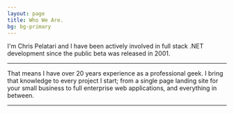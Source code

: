 ```yaml
---
layout: page
title: Who We Are.
bg: bg-primary
---
```


<p class="lead"> 
I'm Chris Pelatari and I have been actively involved in full stack .NET development since the public beta was released in 2001.
</p>
<hr/>

That means I have over 20 years experience as a professional geek. I bring that knowledge to every project I start; from a single page landing site for your small business to full enterprise web applications, and everything in between. 

<hr/>
